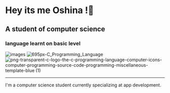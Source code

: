 # Hey its me Oshina !👋
## A student of computer science 
### language learnt on basic level
![images](https://github.com/Oshinoko677/oshinoko677/assets/160755999/516521ed-cdd8-40d4-b2a7-12cb32e7b853)
![695px-C_Programming_Language](https://github.com/Oshinoko677/oshinoko677/assets/160755999/653eabc1-6dea-42fa-87d9-c4f4bd154460)
![png-transparent-c-logo-the-c-programming-language-computer-icons-computer-programming-source-code-programming-miscellaneous-template-blue (1)](https://github.com/Oshinoko677/oshinoko677/assets/160755999/4f934ceb-bf78-4a24-89bc-d952c595af79)

 


---
I'm a computer science student currently specializing at app development.


